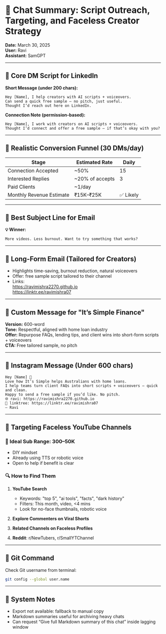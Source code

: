 
# 🧠 Chat Summary: Script Outreach, Targeting, and Faceless Creator Strategy  
**Date:** March 30, 2025  
**User:** Ravi  
**Assistant:** SamGPT

---

## 🔹 Core DM Script for LinkedIn

**Short Message (under 200 chars):**
```
Hey [Name], I help creators with AI scripts + voiceovers.  
Can send a quick free sample — no pitch, just useful.  
Thought I’d reach out here on LinkedIn.
```

**Connection Note (permission-based):**
```
Hey [Name], I work with creators on AI scripts + voiceovers.  
Thought I’d connect and offer a free sample — if that’s okay with you?
```

---

## 🔹 Realistic Conversion Funnel (30 DMs/day)

| Stage                    | Estimated Rate | Daily |
|--------------------------|----------------|-------|
| Connection Accepted      | ~50%           | 15    |
| Interested Replies       | ~20% of accepts| 3     |
| Paid Clients             | ~1/day         |       |
| Monthly Revenue Estimate | ₹15K–₹25K      | ✅ Likely |

---

## 🔹 Best Subject Line for Email

**💡 Winner:**
```
More videos. Less burnout. Want to try something that works?
```

---

## 🔹 Long-Form Email (Tailored for Creators)

- Highlights time-saving, burnout reduction, natural voiceovers
- Offer: free sample script tailored to their channel
- Links:  
  https://ravimishra2270.github.io  
  https://linktr.ee/ravimishra07

---

## 🔹 Custom Message for "It’s Simple Finance"

**Version:** 600-word  
**Tone:** Respectful, aligned with home loan industry  
**Offer:** Repurpose FAQs, lending tips, and client wins into short-form scripts + voiceovers  
**CTA:** Free tailored sample, no pitch

---

## 🔹 Instagram Message (Under 600 chars)

```
Hey [Name] 👋  
Love how It’s Simple helps Australians with home loans.  
I help teams turn client FAQs into short scripts + voiceovers — quick and clean.  
Happy to send a free sample if you’d like. No pitch.  
🌐 ravi: https://ravimishra2270.github.io  
📎 linktree: https://linktr.ee/ravimishra07  
— Ravi
```

---

## 🔹 Targeting Faceless YouTube Channels

### 🎯 Ideal Sub Range: 300–50K
- DIY mindset
- Already using TTS or robotic voice
- Open to help if benefit is clear

### 🔍 How to Find Them

1. **YouTube Search**  
   - Keywords: "top 5", "ai tools", "facts", "dark history"  
   - Filters: This month, video, <4 mins  
   - Look for no-face thumbnails, robotic voice

2. **Explore Commenters on Viral Shorts**  
3. **Related Channels on Faceless Profiles**  
4. **Reddit**: r/NewTubers, r/SmallYTChannel

---

## 🔹 Git Command

Check Git username from terminal:
```bash
git config --global user.name
```

---

## 🔹 System Notes

- Export not available: fallback to manual copy  
- Markdown summaries useful for archiving heavy chats  
- Can request “Give full Markdown summary of this chat” inside lagging window  
